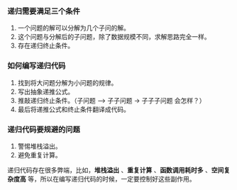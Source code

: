 ### 递归需要满足三个条件

1. 一个问题的解可以分解为几个子问的解。
2. 这个问题与分解后的子问题，除了数据规模不同，求解思路完全一样。
3. 存在递归终止条件。

### 如何编写递归代码

1. 找到将大问题分解为小问题的规律。
2. 写出抽象递推公式。
3. 推敲递归终止条件。（子问题 --> 子子问题 -> 子子子问题 会怎样？）
4. 最后将递推公式和终止条件翻译成代码。

### 递归代码要规避的问题

1. 警惕堆栈溢出。
2. 避免重复计算。

递归代码存在很多弊端，比如，**堆栈溢出** 、**重复计算** 、**函数调用耗时多** 、**空间复杂度高** 等，所以在编写递归代码的时候，一定要控制好这些副作用。
